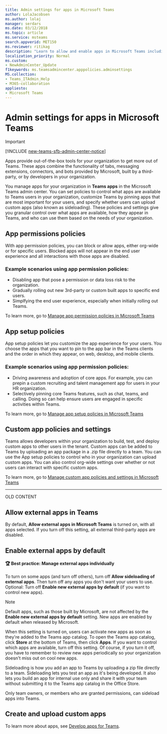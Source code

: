 ```yaml
---
title: Admin settings for apps in Microsoft Teams
author: LolaJacobsen
ms.author: lolaj
manager: serdars
ms.date: 03/12/2018
ms.topic: article
ms.service: msteams
search.appverid: MET150
ms.reviewer: ritikag 
description: "Learn to allow and enable apps in Microsoft Teams including side-loading of external apps."
localization_priority: Normal
ms.custom:
- NewAdminCenter_Update
f1keywords: ms.teamsadmincenter.apppolicies.adminsettings
MS.collection: 
- Teams_ITAdmin_Help
- M365-collaboration
appliesto: 
- Microsoft Teams
---
```


Admin settings for apps in Microsoft Teams
==========================================
> [!IMPORTANT]
> [!INCLUDE [new-teams-sfb-admin-center-notice](includes/new-teams-sfb-admin-center-notice.md)]

Apps provide out-of-the-box tools for your organization to get more out of Teams. These apps combine the functionality of tabs, messaging extensions, connectors, and bots provided by Microsoft, built by a third-party, or by developers in your organization.

You manage apps for your organization in **Teams apps** in the Microsoft Teams admin center. You can set policies to control what apps are available to Teams users in your organization, customize Teams by pinning apps that are most important for your users, and specify whether users can upload custom apps (also known as sideloading). These policies and settings give you granular control over what apps are available, how they appear in Teams, and who can use them based on the needs of your organization.

## App permissions policies

With app permission policies, you can block or allow apps, either org-wide or for specific users. Blocked apps will not appear in the end user experience and all interactions with those apps are disabled.

### Example scenarios using app permission policies:
* Disabling app that pose a permission or data loss risk to the organization.
* Gradually rolling out new 3rd-party or custom built apps to specific end users.
* Simplfying the end user experience, especially when initially rolling out Teams.

To learn more, go to [Manage app permission policies in Microsoft Teams](teams-app-permission-policies.md)

## App setup policies

App setup policies let you customize the app experience for your users. You choose the apps that you want to pin to the app bar in the Teams clients and the order in which they appear, on web, desktop, and mobile clients.

### Example scenarios using app permission policies:
* Driving awareness and adoption of core apps. For example, you can prepin a custom recruiting and talent management app for users in your HR organization.
* Selectively pinning core Teams features, such as chat, teams, and calling. Doing so can help ensure users are engaged in specific activities within Teams.

To learn more, go to [Manage app setup policies in Microsoft Teams](teams-app-setup-policies.md)

## Custom app policies and settings

Teams allows developers within your organization to build, test, and deploy custom apps to other users in the tenant. Custom apps can be added to Teams by uploading an app package in a .zip file directly to a team. You can use the App setup policies to control who in your organization can upload custom apps. You can also control org-wide settings over whether or not users can interact with specific custom  apps.

To learn more, go to [Manage custom app policies and settings in Microsoft Teams](teams-custom-app-policies-and-settings.md)

-----------
OLD CONTENT
## Allow external apps in Teams

By default, **Allow external apps in Microsoft Teams** is turned on, with all apps selected. If you turn off this setting, all external third-party apps are disabled. 

## Enable external apps by default

#### :trophy: Best practice: Manage external apps individually 
 
To turn on some apps (and turn off others), turn off **Allow sideloading of external apps**. Then turn off any apps you don't want your users to use. Optional: Turn off **Enable new external apps by default** (if you want to control new apps). 

> [!NOTE]
> Default apps, such as those built by Microsoft, are not affected by the **Enable new external apps by default** setting. New apps are enabled by default when released by Microsoft.

When this setting is turned on, users can activate new apps as soon as they're added to the Teams app catalog. To open the Teams app catalog, click **Store** at the bottom of Teams, then click **Apps**. If you want to control which apps are available, turn off this setting. Of course, if you turn it off, you have to remember to review new apps periodically so your organization doesn't miss out on cool new apps. 

Sideloading is how you add an app to Teams by uploading a zip file directly to a team. Sideloading lets you test an app as it's being developed. It also lets you build an app for internal use only and share it with your team without submitting it to the Teams app catalog in the Office Store. 

Only team owners, or members who are granted permissions, can sideload apps into Teams.  

## Create and upload custom apps 

To learn more about apps, see [Develop apps for Teams](https://docs.microsoft.com/microsoftteams/platform/concepts/apps/apps-overview). 
